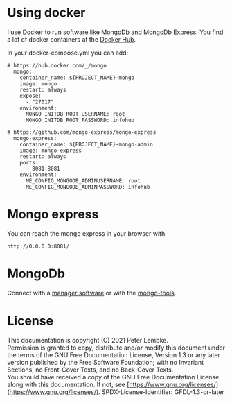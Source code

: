 # Using docker

I use [Docker](https://www.docker.com/) to run software like MongoDb and MongoDb Express. You find a lot of docker containers at the [Docker Hub](https://hub.docker.com/).

In your docker-compose.yml you can add:

``` 
# https://hub.docker.com/_/mongo
  mongo:
    container_name: ${PROJECT_NAME}-mongo
    image: mongo
    restart: always
    expose:
      - "27017"
    environment:
      MONGO_INITDB_ROOT_USERNAME: root
      MONGO_INITDB_ROOT_PASSWORD: infohub

# https://github.com/mongo-express/mongo-express
  mongo-express:
    container_name: ${PROJECT_NAME}-mongo-admin
    image: mongo-express
    restart: always
    ports:
      - 8081:8081
    environment:
      ME_CONFIG_MONGODB_ADMINUSERNAME: root
      ME_CONFIG_MONGODB_ADMINPASSWORD: infohub
```

# Mongo express

You can reach the mongo express in your browser with
```
http://0.0.0.0:8081/
```

# MongoDb

Connect with a [manager software](mongodb-manage.md) or with the [mongo-tools](mongodb-tools.md).

# License
This documentation is copyright (C) 2021 Peter Lembke.  
Permission is granted to copy, distribute and/or modify this document under the terms of the GNU Free Documentation License, Version 1.3 or any later version published by the Free Software Foundation; with no Invariant Sections, no Front-Cover Texts, and no Back-Cover Texts.  
You should have received a copy of the GNU Free Documentation License along with this documentation. If not, see [https://www.gnu.org/licenses/](https://www.gnu.org/licenses/).  SPDX-License-Identifier: GFDL-1.3-or-later  
